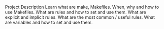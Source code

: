 Project Description
Learn what are make, Makefiles. When, why and how to use Makefiles. What are rules and how to set and use them. What are explicit and implicit rules. What are the most common / useful rules. What are variables and how to set and use them.
